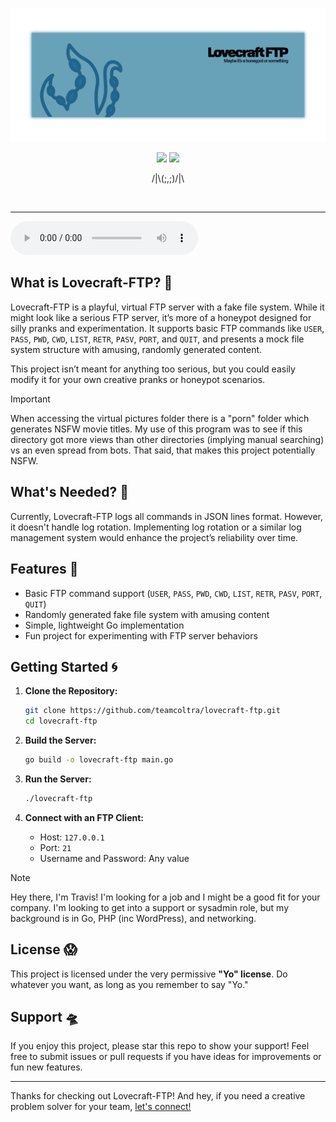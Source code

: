 ![Lovecraft-FTP](images/banner.png)

<div align='center'>
	<a href='#'><img src='https://img.shields.io/badge/DEMO-Offline-teal?style=for-the-badge'></a>
	<a href='https://github.com/teamcoltra/lovecraft-ftp/blob/main/LICENSE'><img src='https://img.shields.io/badge/LICENSE-Yo-blue?style=for-the-badge'></a>
	<p>/|\(;,;)/|\</p>
</div>

<br />

---

![que](images/lovecraft-ftp.mp3)

## What is Lovecraft-FTP? 🐙

Lovecraft-FTP is a playful, virtual FTP server with a fake file system. While it might look like a serious FTP server, it’s more of a honeypot designed for silly pranks and experimentation. It supports basic FTP commands like `USER`, `PASS`, `PWD`, `CWD`, `LIST`, `RETR`, `PASV`, `PORT`, and `QUIT`, and presents a mock file system structure with amusing, randomly generated content.

This project isn’t meant for anything too serious, but you could easily modify it for your own creative pranks or honeypot scenarios.

> [!IMPORTANT]
> When accessing the virtual pictures folder there is a "porn" folder which generates NSFW movie titles. My use of this program was to see if this directory got more views than other directories (implying manual searching) vs an even spread from bots. That said, that makes this project potentially NSFW. 

## What's Needed? 🦑

Currently, Lovecraft-FTP logs all commands in JSON lines format. However, it doesn't handle log rotation. Implementing log rotation or a similar log management system would enhance the project’s reliability over time.

## Features 👾

- Basic FTP command support (`USER`, `PASS`, `PWD`, `CWD`, `LIST`, `RETR`, `PASV`, `PORT`, `QUIT`)
- Randomly generated fake file system with amusing content
- Simple, lightweight Go implementation
- Fun project for experimenting with FTP server behaviors

## Getting Started 🌀

1. **Clone the Repository:**
   ```bash
   git clone https://github.com/teamcoltra/lovecraft-ftp.git
   cd lovecraft-ftp
   ```

2. **Build the Server:**
   ```bash
   go build -o lovecraft-ftp main.go
   ```

3. **Run the Server:**
   ```bash
   ./lovecraft-ftp
   ```

4. **Connect with an FTP Client:**
   - Host: `127.0.0.1`
   - Port: `21`
   - Username and Password: Any value

> [!NOTE]
> Hey there, I'm Travis! I'm looking for a job and I might be a good fit for your company. I'm looking to get into a support or sysadmin role, but my background is in Go, PHP (inc WordPress), and networking.

## License 😱

This project is licensed under the very permissive **"Yo" license**. Do whatever you want, as long as you remember to say "Yo."

## Support 🛸

If you enjoy this project, please star this repo to show your support! Feel free to submit issues or pull requests if you have ideas for improvements or fun new features.

---

Thanks for checking out Lovecraft-FTP! And hey, if you need a creative problem solver for your team, [let's connect!](mailto:teamcoltra@gmail.com)

